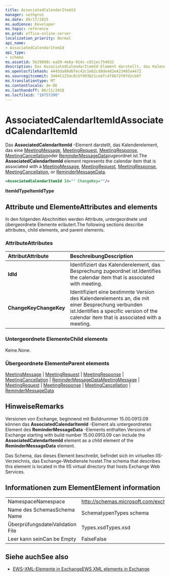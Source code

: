 ```yaml
---
title: AssociatedCalendarItemId
manager: sethgros
ms.date: 09/17/2015
ms.audience: Developer
ms.topic: reference
ms.prod: office-online-server
localization_priority: Normal
api_name:
- AssociatedCalendarItemId
api_type:
- schema
ms.assetid: 5b29898c-ea59-4e6a-914c-c011ec754032
description: Das AssociatedCalendarItemId-Element darstellt, das Kalenderelement, das eine MeetingMessage, MeetingRequest, MeetingResponse, MeetingCancellation oder ReminderMessageData zugeordnet ist.
ms.openlocfilehash: 4445da88d6fec42c1e02cd8de4d2e423485a4472
ms.sourcegitcommit: 34041125dc8c5f993b21cebfc4f8b72f0fd2cb6f
ms.translationtype: MT
ms.contentlocale: de-DE
ms.lasthandoff: 06/11/2018
ms.locfileid: "19757390"
---
```

# <a name="associatedcalendaritemid"></a><span data-ttu-id="f7f1c-103">AssociatedCalendarItemId</span><span class="sxs-lookup"><span data-stu-id="f7f1c-103">AssociatedCalendarItemId</span></span>

<span data-ttu-id="f7f1c-104">Das **AssociatedCalendarItemId** -Element darstellt, das Kalenderelement, das eine [MeetingMessage](meetingmessage.md), [MeetingRequest](meetingrequest.md), [MeetingResponse](meetingresponse.md), [MeetingCancellation](meetingcancellation.md)oder [ReminderMessageData](remindermessagedata.md)zugeordnet ist.</span><span class="sxs-lookup"><span data-stu-id="f7f1c-104">The **AssociatedCalendarItemId** element represents the calendar item that is associated with a [MeetingMessage](meetingmessage.md), [MeetingRequest](meetingrequest.md), [MeetingResponse](meetingresponse.md), [MeetingCancellation](meetingcancellation.md), or [ReminderMessageData](remindermessagedata.md).</span></span>
  
```XML
<AssociatedCalendarItemId Id="" ChangeKey=""/>
```

 <span data-ttu-id="f7f1c-105">**ItemIdType**</span><span class="sxs-lookup"><span data-stu-id="f7f1c-105">**ItemIdType**</span></span>
## <a name="attributes-and-elements"></a><span data-ttu-id="f7f1c-106">Attribute und Elemente</span><span class="sxs-lookup"><span data-stu-id="f7f1c-106">Attributes and elements</span></span>

<span data-ttu-id="f7f1c-107">In den folgenden Abschnitten werden Attribute, untergeordnete und übergeordnete Elemente erläutert.</span><span class="sxs-lookup"><span data-stu-id="f7f1c-107">The following sections describe attributes, child elements, and parent elements.</span></span>
  
### <a name="attributes"></a><span data-ttu-id="f7f1c-108">Attribute</span><span class="sxs-lookup"><span data-stu-id="f7f1c-108">Attributes</span></span>

|<span data-ttu-id="f7f1c-109">**Attribut**</span><span class="sxs-lookup"><span data-stu-id="f7f1c-109">**Attribute**</span></span>|<span data-ttu-id="f7f1c-110">**Beschreibung**</span><span class="sxs-lookup"><span data-stu-id="f7f1c-110">**Description**</span></span>|
|:-----|:-----|
|<span data-ttu-id="f7f1c-111">**Id**</span><span class="sxs-lookup"><span data-stu-id="f7f1c-111">**Id**</span></span> <br/> |<span data-ttu-id="f7f1c-112">Identifiziert das Kalenderelement, das Besprechung zugeordnet ist.</span><span class="sxs-lookup"><span data-stu-id="f7f1c-112">Identifies the calendar item that is associated with meeting.</span></span>  <br/> |
|<span data-ttu-id="f7f1c-113">**ChangeKey**</span><span class="sxs-lookup"><span data-stu-id="f7f1c-113">**ChangeKey**</span></span> <br/> |<span data-ttu-id="f7f1c-114">Identifiziert eine bestimmte Version des Kalenderelements an, die mit einer Besprechung verbunden ist.</span><span class="sxs-lookup"><span data-stu-id="f7f1c-114">Identifies a specific version of the calendar item that is associated with a meeting.</span></span>  <br/> |
   
### <a name="child-elements"></a><span data-ttu-id="f7f1c-115">Untergeordnete Elemente</span><span class="sxs-lookup"><span data-stu-id="f7f1c-115">Child elements</span></span>

<span data-ttu-id="f7f1c-116">Keine.</span><span class="sxs-lookup"><span data-stu-id="f7f1c-116">None.</span></span>
  
### <a name="parent-elements"></a><span data-ttu-id="f7f1c-117">Übergeordnete Elemente</span><span class="sxs-lookup"><span data-stu-id="f7f1c-117">Parent elements</span></span>

<span data-ttu-id="f7f1c-118">[MeetingMessage](meetingmessage.md) | [MeetingRequest](meetingrequest.md) | [MeetingResponse](meetingresponse.md) | [MeetingCancellation](meetingcancellation.md) | [ReminderMessageData](remindermessagedata.md)</span><span class="sxs-lookup"><span data-stu-id="f7f1c-118">[MeetingMessage](meetingmessage.md) | [MeetingRequest](meetingrequest.md) | [MeetingResponse](meetingresponse.md) | [MeetingCancellation](meetingcancellation.md) | [ReminderMessageData](remindermessagedata.md)</span></span>
  
## <a name="remarks"></a><span data-ttu-id="f7f1c-119">Hinweise</span><span class="sxs-lookup"><span data-stu-id="f7f1c-119">Remarks</span></span>

<span data-ttu-id="f7f1c-120">Versionen von Exchange, beginnend mit Buildnummer 15.00.0913.09 können das **AssociatedCalendarItemId** -Element als untergeordnetes Element des **ReminderMessageData** -Elements enthalten.</span><span class="sxs-lookup"><span data-stu-id="f7f1c-120">Versions of Exchange starting with build number 15.00.0913.09 can include the **AssociatedCalendarItemId** element as a child element of the **ReminderMessageData** element.</span></span> 
  
<span data-ttu-id="f7f1c-121">Das Schema, das dieses Element beschreibt, befindet sich im virtuellen IIS-Verzeichnis, das Exchange-Webdienste hostet.</span><span class="sxs-lookup"><span data-stu-id="f7f1c-121">The schema that describes this element is located in the IIS virtual directory that hosts Exchange Web Services.</span></span>
  
## <a name="element-information"></a><span data-ttu-id="f7f1c-122">Informationen zum Element</span><span class="sxs-lookup"><span data-stu-id="f7f1c-122">Element information</span></span>

|||
|:-----|:-----|
|<span data-ttu-id="f7f1c-123">Namespace</span><span class="sxs-lookup"><span data-stu-id="f7f1c-123">Namespace</span></span>  <br/> |http://schemas.microsoft.com/exchange/services/2006/types  <br/> |
|<span data-ttu-id="f7f1c-124">Name des Schemas</span><span class="sxs-lookup"><span data-stu-id="f7f1c-124">Schema Name</span></span>  <br/> |<span data-ttu-id="f7f1c-125">Schematypen</span><span class="sxs-lookup"><span data-stu-id="f7f1c-125">Types schema</span></span>  <br/> |
|<span data-ttu-id="f7f1c-126">Überprüfungsdatei</span><span class="sxs-lookup"><span data-stu-id="f7f1c-126">Validation File</span></span>  <br/> |<span data-ttu-id="f7f1c-127">Types.xsd</span><span class="sxs-lookup"><span data-stu-id="f7f1c-127">Types.xsd</span></span>  <br/> |
|<span data-ttu-id="f7f1c-128">Leer kann sein</span><span class="sxs-lookup"><span data-stu-id="f7f1c-128">Can be Empty</span></span>  <br/> |<span data-ttu-id="f7f1c-129">False</span><span class="sxs-lookup"><span data-stu-id="f7f1c-129">False</span></span>  <br/> |
   
## <a name="see-also"></a><span data-ttu-id="f7f1c-130">Siehe auch</span><span class="sxs-lookup"><span data-stu-id="f7f1c-130">See also</span></span>

- [<span data-ttu-id="f7f1c-131">EWS-XML-Elemente in Exchange</span><span class="sxs-lookup"><span data-stu-id="f7f1c-131">EWS XML elements in Exchange</span></span>](ews-xml-elements-in-exchange.md)

